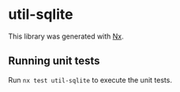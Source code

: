 # util-sqlite

This library was generated with [Nx](https://nx.dev).

## Running unit tests

Run `nx test util-sqlite` to execute the unit tests.

